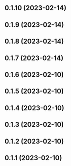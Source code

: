 ## 0.1.10 (2023-02-14)

## 0.1.9 (2023-02-14)

## 0.1.8 (2023-02-14)

## 0.1.7 (2023-02-14)

## 0.1.6 (2023-02-10)

## 0.1.5 (2023-02-10)

## 0.1.4 (2023-02-10)

## 0.1.3 (2023-02-10)

## 0.1.2 (2023-02-10)

## 0.1.1 (2023-02-10)
